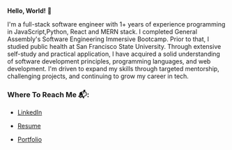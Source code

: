 
**Hello, World!** 👋

I'm a full-stack software engineer with 1+ years of experience programming in JavaScript,Python, React and MERN stack. I completed General Assembly's Software Engineering Immersive Bootcamp. Prior to that, I studied public health at San Francisco State University. Through extensive self-study and practical application, I have acquired a solid understanding of software development principles, programming languages, and web development. I'm driven to expand my skills through targeted mentorship, challenging projects, and continuing to grow my career in tech.



### Where To Reach Me 📬: 

- <a href="https://www.linkedin.com/in/alexandra-vera" target="_blank">LinkedIn</a>

- [Resume](https://drive.google.com/file/d/1ETo5rEulYW1D-zO4nNC925mkgwDMpMQT/view?usp=sharing)
  
- [Portfolio](https://alexvera1.github.io)


<!---
alexvera1/alexvera1 is a ✨ special ✨ repository because its `README.md` (this file) appears on your GitHub profile.
You can click the Preview link to take a look at your changes.
--->

